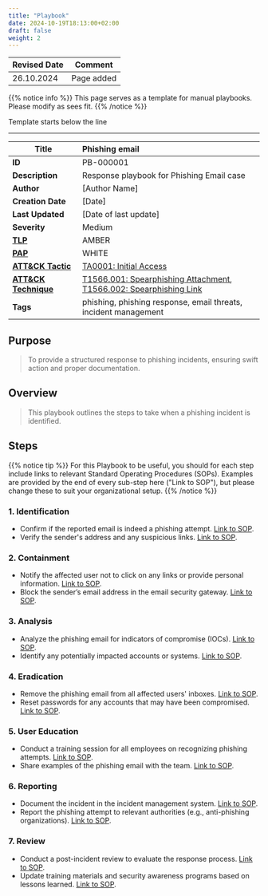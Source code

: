 ```yaml
---
title: "Playbook"
date: 2024-10-19T18:13:00+02:00
draft: false
weight: 2
---
```


| Revised Date | Comment |
| ------------ | ------- |
| 26.10.2024   | Page added | 

{{% notice info %}}
This page serves as a template for manual playbooks. Please modify as sees fit.
{{% /notice %}}

Template starts below the line

---

| Title             | Phishing email |
| ----------------- |:-------------- |
| **ID**                | PB-000001 |
| **Description**       | Response playbook for Phishing Email case |
| **Author**         | [Author Name]                               |
| **Creation Date**  | [Date]                                      |
| **Last Updated**   | [Date of last update]                       |
| **Severity**          | Medium |
| **[TLP](https://www.cisa.gov/news-events/news/traffic-light-protocol-tlp-definitions-and-usage)** | AMBER |
| **[PAP](https://cert.ssi.gouv.fr/csirt/sharing-policy/)** | WHITE |
| **[ATT&CK Tactic](https://attack.mitre.org/tactics)** | [TA0001: Initial Access](https://attack.mitre.org/tactics/TA0001) |
| **[ATT&CK Technique](https://attack.mitre.org/techniques)** | [T1566.001: Spearphishing Attachment](https://attack.mitre.org/techniques/T1566/001), [T1566.002: Spearphishing Link](https://attack.mitre.org/techniques/T1566/002) |
| **Tags**           | phishing, phishing response, email threats, incident management |

## Purpose

> To provide a structured response to phishing incidents, ensuring swift action and proper documentation.

## Overview

> This playbook outlines the steps to take when a phishing incident is identified.

## Steps

{{% notice tip %}}
For this Playbook to be useful, you should for each step include links to relevant Standard Operating Procedures (SOPs). Examples are provided by the end of every sub-step here ("Link to SOP"), but please change these to suit your organizational setup.
{{% /notice %}}

### 1. Identification

- Confirm if the reported email is indeed a phishing attempt. [Link to SOP]().
- Verify the sender's address and any suspicious links. [Link to SOP]().

### 2. Containment

- Notify the affected user not to click on any links or provide personal information. [Link to SOP]().
- Block the sender’s email address in the email security gateway. [Link to SOP]().

### 3. Analysis

- Analyze the phishing email for indicators of compromise (IOCs). [Link to SOP]().
- Identify any potentially impacted accounts or systems. [Link to SOP]().

### 4. Eradication

- Remove the phishing email from all affected users' inboxes. [Link to SOP]().
- Reset passwords for any accounts that may have been compromised. [Link to SOP]().

### 5. User Education

- Conduct a training session for all employees on recognizing phishing attempts. [Link to SOP]().
- Share examples of the phishing email with the team. [Link to SOP]().

### 6. Reporting

- Document the incident in the incident management system. [Link to SOP]().
- Report the phishing attempt to relevant authorities (e.g., anti-phishing organizations). [Link to SOP]().

### 7. Review

- Conduct a post-incident review to evaluate the response process. [Link to SOP]().
- Update training materials and security awareness programs based on lessons learned. [Link to SOP]().
